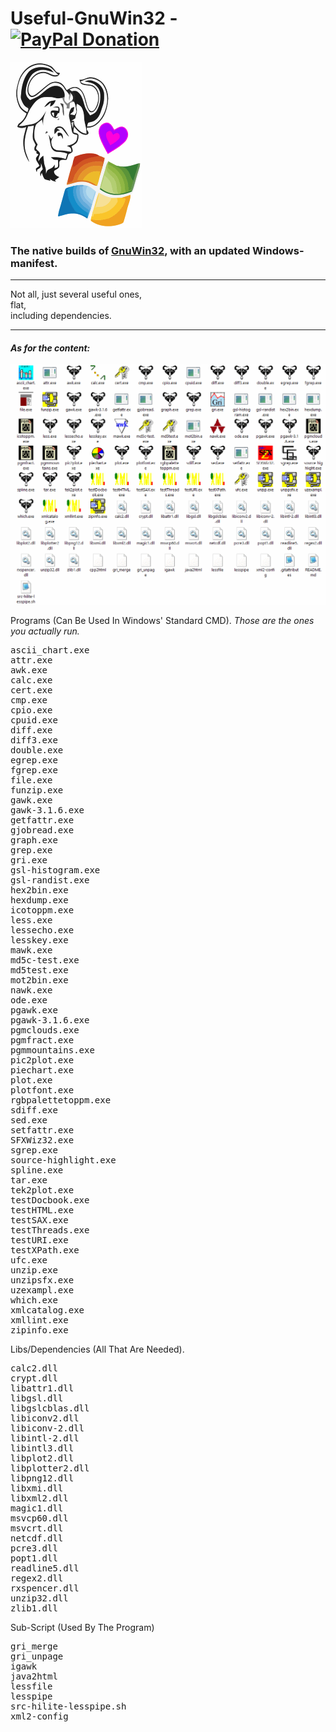 <h1>Useful-GnuWin32 - &nbsp; &nbsp; <a href="https://paypal.me/e1adkarak0"><img src="https://www.paypalobjects.com/webstatic/mktg/Logo/pp-logo-100px.png" alt="PayPal Donation"></a></h1>

<img src="resources/logo.png" alt="" /><br/>

<h3>The native builds of <a href="https://gnuwin32.sourceforge.net/">GnuWin32</a>, with an updated Windows-manifest.</h3>

<hr/>

Not all, just several useful ones, <br/>
flat, <br/>
including dependencies. <br/>

<hr/>

<h4><em>As for the content:</em></h4>

<img src="resources/content.png" alt="" /><br/>

Programs (Can Be Used In Windows' Standard CMD).
<em>Those are the ones you actually run.</em>
<pre>
ascii_chart.exe
attr.exe
awk.exe
calc.exe
cert.exe
cmp.exe
cpio.exe
cpuid.exe
diff.exe
diff3.exe
double.exe
egrep.exe
fgrep.exe
file.exe
funzip.exe
gawk.exe
gawk-3.1.6.exe
getfattr.exe
gjobread.exe
graph.exe
grep.exe
gri.exe
gsl-histogram.exe
gsl-randist.exe
hex2bin.exe
hexdump.exe
icotoppm.exe
less.exe
lessecho.exe
lesskey.exe
mawk.exe
md5c-test.exe
md5test.exe
mot2bin.exe
nawk.exe
ode.exe
pgawk.exe
pgawk-3.1.6.exe
pgmclouds.exe
pgmfract.exe
pgmmountains.exe
pic2plot.exe
piechart.exe
plot.exe
plotfont.exe
rgbpalettetoppm.exe
sdiff.exe
sed.exe
setfattr.exe
SFXWiz32.exe
sgrep.exe
source-highlight.exe
spline.exe
tar.exe
tek2plot.exe
testDocbook.exe
testHTML.exe
testSAX.exe
testThreads.exe
testURI.exe
testXPath.exe
ufc.exe
unzip.exe
unzipsfx.exe
uzexampl.exe
which.exe
xmlcatalog.exe
xmllint.exe
zipinfo.exe
</pre>

Libs/Dependencies (All That Are Needed).
<pre>
calc2.dll
crypt.dll
libattr1.dll
libgsl.dll
libgslcblas.dll
libiconv2.dll
libiconv-2.dll
libintl-2.dll
libintl3.dll
libplot2.dll
libplotter2.dll
libpng12.dll
libxmi.dll
libxml2.dll
magic1.dll
msvcp60.dll
msvcrt.dll
netcdf.dll
pcre3.dll
popt1.dll
readline5.dll
regex2.dll
rxspencer.dll
unzip32.dll
zlib1.dll
</pre>

Sub-Script (Used By The Program)
<pre>
gri_merge
gri_unpage
igawk
java2html
lessfile
lesspipe
src-hilite-lesspipe.sh
xml2-config
</pre>
